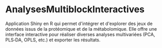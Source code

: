 # AnalysesMultiblockInteractives
Application Shiny en R qui permet d'intégrer et d'explorer des jeux de données issus de la protéomique et de la métabolomique. Elle offre une interface interactive pour réaliser diverses analyses multivariées (PCA, PLS‑DA, OPLS, etc.) et exporter les résultats.
